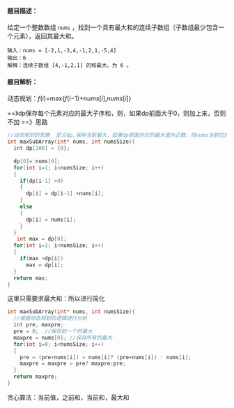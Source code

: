 #### 题目描述：

给定一个整数数组 `nums` ，找到一个具有最大和的连续子数组（子数组最少包含一个元素），返回其最大和。

```
输入：nums = [-2,1,-3,4,-1,2,1,-5,4]
输出：6
解释：连续子数组 [4,-1,2,1] 的和最大，为 6 。
```

#### 题目解析：

动态规划：*f*(*i*)=max{*f*(*i*−1)+*nums*[*i*],*nums*[*i*]}

==》dp保存每个元素对应的最大子序和，则，如果dp前面大于0，则加上来，否则不加 ==》思路

```c
//动态规划的思路  定义dp,保存当前最大，如果dp前面对应的最大值为正数，则nums当前位加上它，否则，取mums当前位
int maxSubArray(int* nums, int numsSize){
  int dp[100] = {0};
 
  dp[0]= nums[0];
  for(int i=1; i<numsSize; i++)
  {
    if(dp[i-1] >0)
    {
      dp[i] = dp[i-1] +nums[i];
    }
    else
    {
      dp[i] = nums[i];
    }
  }
   int max = dp[0];
  for(int i=1; i<numsSize; i++)
  {
    if(max >dp[i])
      max = dp[i];
  }
  return max;
}

```

这里只需要求最大和：所以进行简化

```c
int maxSubArray(int* nums, int numsSize){
  //根据动态规划的逻辑进行分析
  int pre, maxpre;
  pre = 0;  //保存前一个的最大
  maxpre = nums[0]; //保存所有的最大
  for(int i=0; i<numsSize; i++)
  {
    pre = (pre+nums[i]) > nums[i]? (pre+nums[i]) : nums[i];
    maxpre = maxpre > pre? maxpre:pre;
  }
  return maxpre;
}

```

贪心算法：当前值，之前和，当前和，最大和